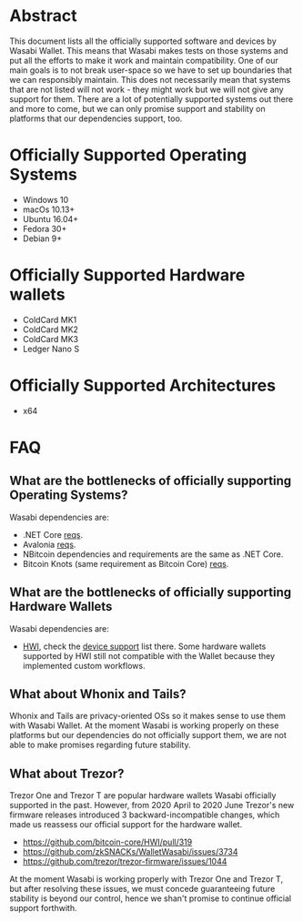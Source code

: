 # Abstract

This document lists all the officially supported software and devices by Wasabi Wallet. This means that Wasabi makes tests on those systems and put all the efforts to make it work and maintain compatibility. One of our main goals is to not break user-space so we have to set up boundaries that we can responsibly maintain. This does not necessarily mean that systems that are not listed will not work - they might work but we will not give any support for them. There are a lot of potentially supported systems out there and more to come, but we can only promise support and stability on platforms that our dependencies support, too.

# Officially Supported Operating Systems

- Windows 10
- macOs 10.13+
- Ubuntu 16.04+
- Fedora 30+
- Debian 9+

# Officially Supported Hardware wallets

- ColdCard MK1
- ColdCard MK2
- ColdCard MK3
- Ledger Nano S

# Officially Supported Architectures

- x64

# FAQ

## What are the bottlenecks of officially supporting Operating Systems?

Wasabi dependencies are:
- .NET Core [reqs](https://github.com/dotnet/core/blob/master/release-notes/3.1/3.1-supported-os.md).
- Avalonia [reqs](https://github.com/AvaloniaUI/Avalonia/wiki/Runtime-Requirements).
- NBitcoin dependencies and requirements are the same as .NET Core.
- Bitcoin Knots (same requirement as Bitcoin Core) [reqs](https://bitcoin.org/en/bitcoin-core/features/requirements#system-requirements).

## What are the bottlenecks of officially supporting Hardware Wallets

Wasabi dependencies are:
- [HWI](https://github.com/bitcoin-core/HWI), check the [device support](https://github.com/bitcoin-core/HWI#device-support) list there. Some hardware wallets supported by HWI still not compatible with the Wallet because they implemented custom workflows.

## What about Whonix and Tails?

Whonix and Tails are privacy-oriented OSs so it makes sense to use them with Wasabi Wallet. At the moment Wasabi is working properly on these platforms but our dependencies do not officially support them, we are not able to make promises regarding future stability. 

## What about Trezor?

Trezor One and Trezor T are popular hardware wallets Wasabi officially supported in the past. However, from 2020 April to 2020 June Trezor's new firmware releases introduced 3 backward-incompatible changes, which made us reassess our official support for the hardware wallet.
- https://github.com/bitcoin-core/HWI/pull/319
- https://github.com/zkSNACKs/WalletWasabi/issues/3734
- https://github.com/trezor/trezor-firmware/issues/1044

At the moment Wasabi is working properly with Trezor One and Trezor T, but after resolving these issues, we must concede guaranteeing future stability is beyond our control, hence we shan't promise to continue official support forthwith.
